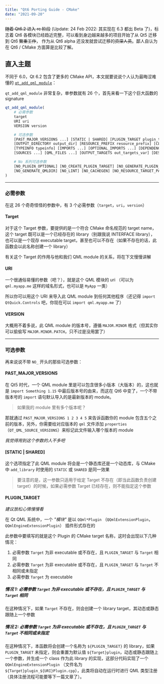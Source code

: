 ```yaml
---
title: "Qt6 Porting Guide - CMake"
date: "2021-09-20"
---
```


~~随着 Qt6.2 进入 rc 阶段~~ (Update: 24 Feb 2022: 其实现在 6.3 都出 Beta 了)，标志着 Qt6 各模块已经趋近完整，可以看到身边越来越多的项目开始了从 Qt5 迁移到 Qt6 ~~繁重工作~~，
作为从 Qt6 alpha 还没发就尝试迁移的~~资深人员~~。鄙人自认为在 Qt6 / CMake 方面算是比较了解。

## 直入主题

不同于 6.0，Qt 6.2 包含了更多的 CMake API，本文就要说说个人认为最晦涩难懂的 [`qt_add_qml_module`](https://doc-snapshots.qt.io/qt6-dev/qt-add-qml-module.html#qt6-add-qml-module)：

`qt_add_qml_module` 非常复杂，单参数就有 26 个，首先来看一下这个巨大函数的 signature

```cmake
qt_add_qml_module(
    # 必需参数
    target
    URI uri
    VERSION version

    # 可选参数
    [PAST_MAJOR_VERSIONS ...] [STATIC | SHARED] [PLUGIN_TARGET plugin_target]
    [OUTPUT_DIRECTORY output_dir] [RESOURCE_PREFIX resource_prefix] [CLASS_NAME class_name]
    [TYPEINFO typeinfo] [IMPORTS ...] [OPTIONAL_IMPORTS ...] [DEPENDENCIES ...] [IMPORT_PATH ...]
    [SOURCES ...] [QML_FILES ...] [OUTPUT_TARGETS out_targets_var] [DESIGNER_SUPPORTED]

    # No 系列可选参数
    [NO_PLUGIN_OPTIONAL] [NO_CREATE_PLUGIN_TARGET] [NO_GENERATE_PLUGIN_SOURCE] [NO_GENERATE_QMLTYPES]
    [NO_GENERATE_QMLDIR] [NO_LINT] [NO_CACHEGEN] [NO_RESOURCE_TARGET_PATH]
)
```

---

### 必需参数

在这 26 个奇奇怪怪的参数中，有 3 个必需参数（`target`，`uri`，`version`）

#### Target

对于这个 Target 参数，要提供的是一个符合 CMake 命名规范的 target name，这个 target 既可以是一个已经存在的 library（别跟我说 INTERFACE library），也可以是一个现存 executable target，甚至也可以不存在（如果不存在的话，此函数会以此名称创建一个 library）

有关这个 Target 的作用与他和我们 QML module 的关系，将在下文慢慢讲解

#### URI

一个很通俗易懂的参数（吧？），就是这个 QML 模块的 uri （可以为 `qml.myapp.me` 这样的域名形式，也可以是 `MyApp` 一类）

所以你可以用这个 URI 来导入此 QML module 到任何其他程序（还记得 `import QtQuick.Controls` 吧，你现在可以 `import qml.myapp.me` 了）

#### VERSION

大概用不着多说，此 QML module 的版本号，遵循 `MAJOR.MINOR` 格式（但其实你可以偷偷写 `MAJOR.MINOR.PATCH`，只不过是没用罢了）

---

### 可选参数

再来说说不带 `NO_` 开头的那些可选参数：

#### PAST_MAJOR_VERSIONS

在 Qt5 时代，一个 QML module 里是可以包含很多小版本（大版本）的，这也就是 `import Something 1.15` 中最后版本号的由来，而这在 Qt6 中变了，一个不带版本号的 `import` 语句默认导入的是最新版本的 module。

> 如果我的 module 里有多个版本呢？

那就通过 `PAST_MAJOR_VERSIONS 1 2 3 4 5` 来告诉函数你的 module 包含五个之前的版本，另外，你需要给对应版本的 `qml` 文件添加 `properties` （`QT_QML_SOURCE_VERSIONS`）来标记此文件输入哪个版本的 module

_我觉得用到这个参数的人不多吧_

#### [STATIC | SHARED]

这个选项指定了此 QML module 将会是一个静态库还是一个动态库，与 CMake 中 `add_library` 时使用的 `STATIC` 或 `SHARED` 是同一效果

> 要注意的是，这一参数只适用于给定 Target 不存在（即当此函数负责创建 target）的时候，如果必需参数 Target 已经存在，则不能指定这个参数

#### PLUGIN_TARGET

_建议放松心情慢慢看_

在 Qt QML 系统中，一个 _"模块"_ 是以 `QQml*Plugin` （`QQmlExtensionPlugin`，`QQmlEngineExtensionPlugin`） 插件形式存在的

此参数中要填写的就是这个 Plugin 的 CMake target 名称，这时会出现以下几种情况：

1. 必需参数 `Target` 为非 executable 或不存在，且 `PLUGIN_TARGET` 与 `Target` 相同
2. 必需参数 `Target` 为非 executable 或不存在，且 `PLUGIN_TARGET` 与 `Target` 不相同或未指定
3. 必需参数 `Target` 为 executable

##### 情况 1: 必需参数 `Target` 为非 executable 或不存在，且 `PLUGIN_TARGET` 与 `Target` 相同

在这种情况下，如果 `Target` 不存在，则会创建一个 library target，其动态或静态跟随上一个参数

##### 情况 2: 必需参数 `Target` 为非 executable 或不存在，且 `PLUGIN_TARGET` 与 `Target` 不相同或未指定

在这种情况下，本函数将会创建一个名称为 `${PLUGIN_TARGET}` 的 library，如果 `PLUGIN_TARGET` 未指定，则会重置为默认值 `${Target}plugin`，动态或静态跟随上一个参数，并生成一个 class 作为此 library 的实现，这部分代码实现了一个 `QQmlEngineExtensionPlugin` （文件名为 `${Target}plugin_${URI}Plugin.cpp`），此类将自动在运行时进行 QML 类型注册（具体注册流程可能要等下一篇文章了）。
